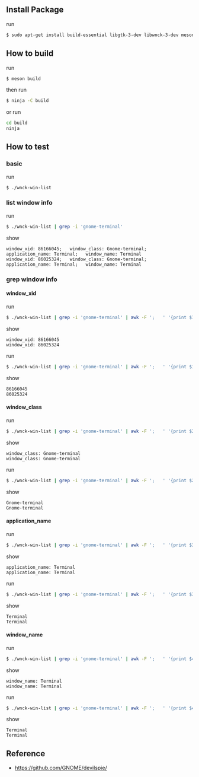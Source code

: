 
## Install Package

run

``` sh
$ sudo apt-get install build-essential libgtk-3-dev libwnck-3-dev meson
```


## How to build

run

``` sh
$ meson build
```

then run

``` sh
$ ninja -C build
```

or run

``` sh
cd build
ninja
```


## How to test


### basic

run

``` sh
$ ./wnck-win-list
```

### list window info

run

``` sh
$ ./wnck-win-list | grep -i 'gnome-terminal'
```

show

```
window_xid: 86166045;   window_class: Gnome-terminal;   application_name: Terminal;   window_name: Terminal
window_xid: 86025324;   window_class: Gnome-terminal;   application_name: Terminal;   window_name: Terminal
```

### grep window info


#### window_xid

run

``` sh
$ ./wnck-win-list | grep -i 'gnome-terminal' | awk -F ';   ' '{print $1}'
```

show

```
window_xid: 86166045
window_xid: 86025324
```

run

``` sh
$ ./wnck-win-list | grep -i 'gnome-terminal' | awk -F ';   ' '{print $1}' | awk -F ': ' '{print $2}'
```

show

```
86166045
86025324
```

#### window_class

run

``` sh
$ ./wnck-win-list | grep -i 'gnome-terminal' | awk -F ';   ' '{print $2}'
```

show

```
window_class: Gnome-terminal
window_class: Gnome-terminal
```

run

``` sh
$ ./wnck-win-list | grep -i 'gnome-terminal' | awk -F ';   ' '{print $2}' | awk -F ': ' '{print $2}'
```

show

```
Gnome-terminal
Gnome-terminal
```

#### application_name

run

``` sh
$ ./wnck-win-list | grep -i 'gnome-terminal' | awk -F ';   ' '{print $3}'
```

show

```
application_name: Terminal
application_name: Terminal
```

run

``` sh
$ ./wnck-win-list | grep -i 'gnome-terminal' | awk -F ';   ' '{print $3}' | awk -F ': ' '{print $2}'
```

show

```
Terminal
Terminal
```

#### window_name

run

``` sh
$ ./wnck-win-list | grep -i 'gnome-terminal' | awk -F ';   ' '{print $4}'
```

show

```
window_name: Terminal
window_name: Terminal
```

run

``` sh
$ ./wnck-win-list | grep -i 'gnome-terminal' | awk -F ';   ' '{print $4}' | awk -F ': ' '{print $2}'
```

show

```
Terminal
Terminal
```

## Reference

* https://github.com/GNOME/devilspie/
